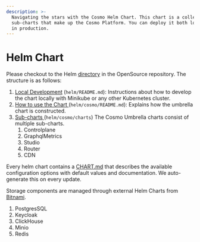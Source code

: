```yaml
---
description: >-
  Navigating the stars with the Cosmo Helm Chart. This chart is a collection of
  sub-charts that make up the Cosmo Platform. You can deploy it both locally and
  in production.
---
```


# Helm Chart

Please checkout to the Helm [directory](https://github.com/wundergraph/cosmo/tree/main/helm/cosmo) in the OpenSource repository. The structure is as follows:

1. [Local Development](https://github.com/wundergraph/cosmo/blob/main/helm/README.md) (`helm/README.md`): Instructions about how to develop the chart locally with Minikube or any other Kubernetes cluster.
2. [How to use the Chart ](https://github.com/wundergraph/cosmo/blob/main/helm/cosmo/README.md)(`helm/cosmo/README.md`): Explains how the umbrella chart is constructed.
3. [Sub-charts ](https://github.com/wundergraph/cosmo/tree/main/helm/cosmo/charts)(`helm/cosmo/charts`) The Cosmo Umbrella charts consist of multiple sub-charts.
   1. Controlplane
   2. GraphqlMetrics
   3. Studio
   4. Router
   5. CDN

Every helm chart contains a [CHART.md](https://github.com/wundergraph/cosmo/blob/main/helm/cosmo/CHART.md) that describes the available configuration options with default values and documentation. We auto-generate this on every update.

Storage components are managed through external Helm Charts from [Bitnami](https://artifacthub.io/packages/search?repo=bitnami\&sort=relevance\&page=1).

1. PostgresSQL
2. Keycloak
3. ClickHouse
4. Minio
5. Redis
